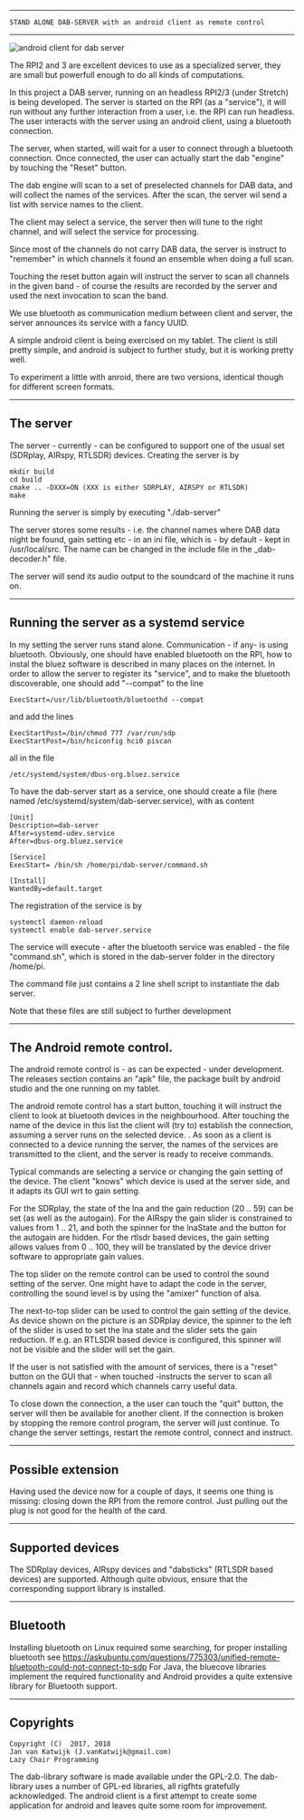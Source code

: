 -----------------------------------------------------------------------
	STAND ALONE DAB-SERVER with an android client as remote control
---------------------------------------------------------------------

![android client for dab server](/android-client.png?raw=true)

The RPI2 and 3 are excellent devices to use as a specialized
server, they are small but powerfull enough to do all kinds of 
computations.

In this project a DAB server, running on an headless RPI2/3 (under
Stretch) is being developed.
The server is started on the RPI (as a "service"),
it will run without any further
interaction from a user, i.e. the RPI can run headless.
The user interacts with the server using an android client, using a bluetooth
connection. 

The server, when started, will wait for a user to connect through
a bluetooth connection. Once connected, the user can actually
start the dab "engine" by touching the "Reset" button.

The dab engine will scan to a set of preselected channels for
DAB data, and will collect the names of the services.
After the scan, the server wil send a list with service names
to the client.

The client may select a service, the server then will tune to
the right channel, and will select the service for processing.

Since most of the channels do not carry DAB data, the server is  instruct to "remember"
in which channels it found an ensemble when doing a full scan.

Touching the reset button again will instruct the server to scan
all channels in the given band - of course the results are
recorded by the server and used the next invocation
to scan the band.

We use bluetooth as communication medium between
client and server, the server announces its service with a fancy UUID.

A simple android client is being exercised on my tablet.
The client is still pretty simple, and android is subject
to further study, but it is working pretty well.

To experiment a little with anroid, there are two versions, identical
though for different screen formats.

---------------------------------------------------------------------
The server
---------------------------------------------------------------------

The server - currently - can be configured to support one of
the usual set (SDRplay, AIRspy, RTLSDR) devices.
Creating the server is by

	mkdir build
	cd build
	cmake .. -DXXX=ON (XXX is either SDRPLAY, AIRSPY or RTLSDR)
	make

Running the server is simply by executing "./dab-server"

The server stores some results - i.e. the channel names where DAB
data night be found, gain setting etc - in an ini file, which
is - by default - kept in /usr/local/src. The name can be changed
in the include file in the _dab-decoder.h" file.

The server will send its audio output to the soundcard of
the machine it runs on.

----------------------------------------------------------------------
Running the server as a systemd service
----------------------------------------------------------------------

In my setting the server runs stand alone. Communication - if any-
is using bluetooth. Obviously, one should have enabled bluetooth on the RPI,
how to instal the bluez software is described in many places
on the internet. In order to allow the server to register
its "service", and to make the bluetooth discoverable, one should
add "--compat" to the line

	ExecStart=/usr/lib/bluetooth/bluetoothd --compat

and add the lines

	ExecStartPost=/bin/chmod 777 /var/run/sdp
	ExecStartPost=/bin/hciconfig hci0 piscan

all in the file

	/etc/systemd/system/dbus-org.bluez.service

To have the dab-server start as a service, one should create a
file (here named /etc/systemd/system/dab-server.service), with as content

	[Unit]
	Description=dab-server
	After=systemd-udev.service
	After=dbus-org.bluez.service
	
	[Service]
	ExecStart= /bin/sh /home/pi/dab-server/command.sh
	
	[Install]
	WantedBy=default.target

The registration of the service is by

	systemctl daemon-reload
	systemctl enable dab-server.service


The service will execute - after the bluetooth service was enabled -
the file "command.sh", which is stored in the dab-server folder
in the directory /home/pi.

The command file just contains a 2 line shell script to instantiate
the dab server.


Note that these files are still subject to further development

----------------------------------------------------------------------
The Android remote control.
-----------------------------------------------------------------------

The android remote control is - as can be expected - under development. The releases
section contains an "apk" file, the package built by android studio and
the one running on my tablet.

The android remote control has a start button, touching it will instruct the client
to look at bluetooth devices in the neighbourhood.
After touching the name of the device in this list
the client will (try to) establish the connection, assuming a
server runs on the selected device.
.
As soon as a client is connected to a device running the server,
the names of the services are
transmitted to the client, and the server is ready to receive commands.

Typical commands are selecting a service or changing the
gain setting of the device.
The client "knows" which device is used at the server side,
and it adapts its GUI wrt to gain setting.

For the SDRplay, the state of the lna and the gain reduction (20 .. 59)
can be set (as well as the autogain).  For the AIRspy the
gain slider is constrained to values from 1 .. 21, and both the spinner
for the lnaState and the button for the autogain are hidden.
For the rtlsdr based devices, the gain setting allows values from
0 .. 100, they will be translated by the device driver software
to appropriate gain values.

The top slider on the remote control can be used to control the sound setting of the server.
One might have to adapt the code in the server, controlling the sound level
is by using the "amixer" function of alsa.

The next-to-top slider can be used to control the gain setting of the device.
As device shown on the picture is an SDRplay device, the spinner to the left
of the slider is used to set the lna state and the slider sets
the gain reduction. If e.g. an RTLSDR based device
is configured, this spinner will not be visible and the
slider will set the gain.

If the user is not satisfied with the amount of services,
there is a "reset" button on the GUI that - when touched -instructs the
server to scan all channels again
and record which channels carry useful data.

To close down the connection, a the user can touch the "quit" button, the server
will then be available for another client.
If the connection is broken by stopping the remore control program, 
the server will just continue. To change the
server settings, restart the remote control, connect and instruct.

---------------------------------------------------------------------------
Possible extension
----------------------------------------------------------------------------

Having used the device now for a couple of days, it seems one thing is missing:
closing down the RPI from the remore control. Just pulling out the plug is not
good for the health of the card.


---------------------------------------------------------------------------
Supported devices
---------------------------------------------------------------------------


The SDRplay devices, AIRspy devices and "dabsticks" (RTLSDR based devices)
are supported. Although quite obvious, ensure that the corresponding
support library is installed.

----------------------------------------------------------------------------
Bluetooth
-------------------------------------------------------------------------------

Installing bluetooth on Linux required some searching, for proper installing bluetooth see 
	https://askubuntu.com/questions/775303/unified-remote-bluetooth-could-not-connect-to-sdp
For Java, the bluecove libraries implement the required functionality and
Android provides a quite extensive library for Bluetooth support.


-------------------------------------------------------------------------
Copyrights
-------------------------------------------------------------------------
	
	Copyright (C)  2017, 2018
	Jan van Katwijk (J.vanKatwijk@gmail.com)
	Lazy Chair Programming

The dab-library software is made available under the GPL-2.0. The dab-library uses a number of GPL-ed libraries, all
rigfhts gratefully acknowledged. The android client is a first attempt to create some application for android
and leaves quite some room for improvement.



